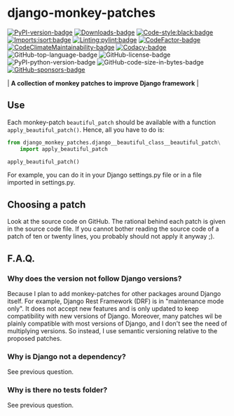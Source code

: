 # django-monkey-patches

[![PyPI-version-badge]][PyPI-package-page]
[![Downloads-badge]][PyPIStats-package-page]
[![Code-style:black:badge]][Black-GitHub.com]
[![Imports:isort:badge]][Isort-GitHub.io]
[![Linting:pylint:badge]][Pylint-GitHub.com]
[![CodeFactor-badge]][CodeFactor-package-page]
[![CodeClimateMaintainability-badge]][CodeClimateM13y-package-page]
[![Codacy-badge]][Codacy-package-page]
![GitHub-top-language-badge]
![GitHub-license-badge]
![PyPI-python-version-badge]
![GitHub-code-size-in-bytes-badge]
[![GitHub-sponsors-badge]][GitHub-sponsors-page]

| **A collection of monkey patches to improve Django framework** |


## Use

Each monkey-patch `beautiful_patch` should be available
with a function `apply_beautiful_patch()`.
Hence, all you have to do is:

```python
from django_monkey_patches.django__beautiful_class__beautiful_patch\
    import apply_beautiful_patch

apply_beautiful_patch()
```

For example, you can do it in your Django settings.py file
or in a file imported in settings.py.


## Choosing a patch

Look at the source code on GitHub.
The rational behind each patch is given in the source code file.
If you cannot bother reading the source code
of a patch of ten or twenty lines,
you probably should not apply it anyway ;).


## F.A.Q.

### Why does the version not follow Django versions?

Because I plan to add monkey-patches for other packages
around Django itself.
For example, Django Rest Framework (DRF)
is in "maintenance mode only".
It does not accept new features
and is only updated to keep compatibility
with new versions of Django.
Moreover,
many patches wil be plainly compatible with most versions of Django,
and I don't see the need of multiplying versions.
So instead,
I use semantic versioning relative to the proposed patches.

### Why is Django not a dependency?

See previous question.

### Why is there no tests folder?

See previous question.

[PyPI-version-badge]: https://img.shields.io/pypi/v/django-monkey-patches.svg

[PyPI-package-page]: https://pypi.org/project/django-monkey-patches/

[Downloads-badge]: https://img.shields.io/pypi/dm/django-monkey-patches

[PyPIStats-package-page]: https://pypistats.org/packages/django-monkey-patches

[Code-style:black:badge]: https://img.shields.io/badge/code%20style-black-000000.svg

[Black-GitHub.com]: https://github.com/psf/black

[Imports:isort:badge]: https://img.shields.io/badge/%20imports-isort-%231674b1?style=flat&labelColor=ef8336

[Isort-GitHub.io]: https://pycqa.github.io/isort/

[Linting:pylint:badge]: https://img.shields.io/badge/linting-pylint-yellowgreen

[Pylint-GitHub.com]: https://github.com/pylint-dev/pylint

[CodeFactor-badge]: https://www.codefactor.io/repository/github/llyaudet/django-monkey-patches/badge

[CodeFactor-package-page]: https://www.codefactor.io/repository/github/llyaudet/django-monkey-patches

[CodeClimateMaintainability-badge]: https://api.codeclimate.com/v1/badges/c928d2b8b724abcb2913/maintainability

[CodeClimateM13y-package-page]: https://codeclimate.com/github/LLyaudet/django-monkey-patches/maintainability

[Codacy-badge]: https://app.codacy.com/project/badge/Grade/de6280433b32447684458fb655c3a4b3

[Codacy-package-page]: https://app.codacy.com/gh/LLyaudet/django-monkey-patches/dashboard?utm_source=gh&utm_medium=referral&utm_content=&utm_campaign=Badge_grade

[GitHub-top-language-badge]: https://img.shields.io/github/languages/top/llyaudet/django-monkey-patches

[GitHub-license-badge]: https://img.shields.io/github/license/llyaudet/django-monkey-patches

[PyPI-python-version-badge]: https://img.shields.io/pypi/pyversions/django-monkey-patches

[GitHub-code-size-in-bytes-badge]: https://img.shields.io/github/languages/code-size/llyaudet/django-monkey-patches

[GitHub-sponsors-badge]: https://img.shields.io/github/sponsors/LLyaudet

[GitHub-sponsors-page]: https://github.com/sponsors/LLyaudet
